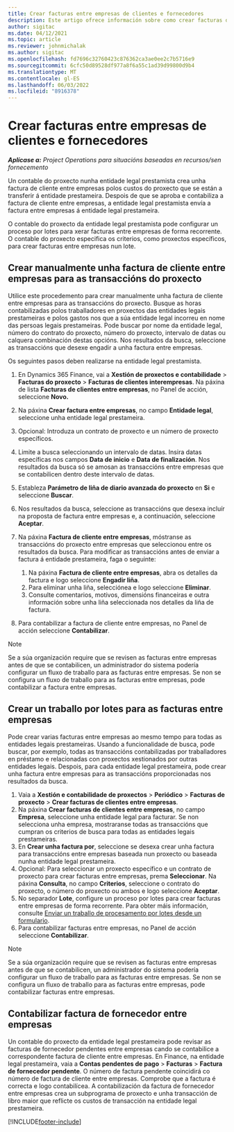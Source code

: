 ```yaml
---
title: Crear facturas entre empresas de clientes e fornecedores
description: Este artigo ofrece información sobre como crear facturas de provedores e clientes entre empresas.
author: sigitac
ms.date: 04/12/2021
ms.topic: article
ms.reviewer: johnmichalak
ms.author: sigitac
ms.openlocfilehash: fd7696c32760423c876362ca3ae0ee2c7b5716e9
ms.sourcegitcommit: 6cfc50d89528df977a8f6a55c1ad39d99800d9b4
ms.translationtype: MT
ms.contentlocale: gl-ES
ms.lasthandoff: 06/03/2022
ms.locfileid: "8916378"
---
```

# <a name="create-intercompany-customer-and-vendor-invoices"></a>Crear facturas entre empresas de clientes e fornecedores

_**Aplícase a:** Project Operations para situacións baseadas en recursos/sen fornecemento_

Un contable do proxecto nunha entidade legal prestamista crea unha factura de cliente entre empresas polos custos do proxecto que se están a transferir á entidade prestameira. Despois de que se aproba e contabiliza a factura de cliente entre empresas, a entidade legal prestamista envía a factura entre empresas á entidade legal prestameira.

O contable do proxecto da entidade legal prestamista pode configurar un proceso por lotes para xerar facturas entre empresas de forma recorrente. O contable do proxecto especifica os criterios, como proxectos específicos, para crear facturas entre empresas nun lote.

## <a name="manually-create-an-intercompany-customer-invoice-for-project-transactions"></a>Crear manualmente unha factura de cliente entre empresas para as transaccións do proxecto 

Utilice este procedemento para crear manualmente unha factura de cliente entre empresas para as transaccións do proxecto. Busque as horas contabilizadas polos traballadores en proxectos das entidades legais prestameiras e polos gastos nos que a súa entidade legal incorreu en nome das persoas legais prestameiras. Pode buscar por nome da entidade legal, número do contrato do proxecto, número do proxecto, intervalo de datas ou calquera combinación destas opcións. Nos resultados da busca, seleccione as transaccións que desexe engadir a unha factura entre empresas. 

Os seguintes pasos deben realizarse na entidade legal prestamista. 

1. En Dynamics 365 Finance, vai a **Xestión de proxectos e contabilidade** > **Facturas do proxecto** > **Facturas de clientes interempresas**. Na páxina de lista **Facturas de clientes entre empresas**, no Panel de acción, seleccione **Novo.**
2. Na páxina **Crear factura entre empresas**, no campo **Entidade legal**, seleccione unha entidade legal prestameira.
3. Opcional: Introduza un contrato de proxecto e un número de proxecto específicos.
4. Limite a busca seleccionando un intervalo de datas. Insira datas específicas nos campos **Data de inicio** e **Data de finalización**. Nos resultados da busca só se amosan as transaccións entre empresas que se contabilicen dentro deste intervalo de datas.
5. Estableza **Parámetro de liña de diario avanzada do proxecto** en **Si** e seleccione **Buscar**.
6. Nos resultados da busca, seleccione as transaccións que desexa incluír na proposta de factura entre empresas e, a continuación, seleccione **Aceptar**.
7. Na páxina **Factura de cliente entre empresas**, móstranse as transaccións do proxecto entre empresas que seleccionou entre os resultados da busca. Para modificar as transaccións antes de enviar a factura á entidade prestameira, faga o seguinte:
  
    1. Na páxina **Factura de cliente entre empresas**, abra os detalles da factura e logo seleccione **Engadir liña**.
    2. Para eliminar unha liña, selecciónea e logo seleccione **Eliminar**.
    3. Consulte comentarios, motivos, dimensións financeiras e outra información sobre unha liña seleccionada nos detalles da liña de factura.
    
8. Para contabilizar a factura de cliente entre empresas, no Panel de acción seleccione **Contabilizar**.

> [!NOTE]
> Se a súa organización require que se revisen as facturas entre empresas antes de que se contabilicen, un administrador do sistema podería configurar un fluxo de traballo para as facturas entre empresas. Se non se configura un fluxo de traballo para as facturas entre empresas, pode contabilizar a factura entre empresas.

## <a name="create-a-batch-job-for-intercompany-invoices"></a>Crear un traballo por lotes para as facturas entre empresas

Pode crear varias facturas entre empresas ao mesmo tempo para todas as entidades legais prestameiras. Usando a funcionalidade de busca, pode buscar, por exemplo, todas as transaccións contabilizadas por traballadores en préstamo e relacionadas con proxectos xestionados por outras entidades legais. Despois, para cada entidade legal prestameira, pode crear unha factura entre empresas para as transaccións proporcionadas nos resultados da busca.

1. Vaia a **Xestión e contabilidade de proxectos** > **Periódico** > **Facturas de proxecto** > **Crear facturas de clientes entre empresas**.
2. Na páxina **Crear facturas de clientes entre empresas**, no campo **Empresa**, seleccione unha entidade legal para facturar. Se non selecciona unha empresa, mostraranse todas as transaccións que cumpran os criterios de busca para todas as entidades legais prestameiras.
3. En **Crear unha factura por**, seleccione se desexa crear unha factura para transaccións entre empresas baseada nun proxecto ou baseada nunha entidade legal prestameira.
4. Opcional: Para seleccionar un proxecto específico e un contrato de proxecto para crear facturas entre empresas, prema **Seleccionar**. Na páxina **Consulta**, no campo **Criterios**, seleccione o contrato do proxecto, o número do proxecto ou ambos e logo seleccione **Aceptar**.
5. No separador **Lote**, configure un proceso por lotes para crear facturas entre empresas de forma recorrente. Para obter máis información, consulte [Enviar un traballo de procesamento por lotes desde un formulario](/dynamicsax-2012/appuser-itpro/submit-a-batch-processing-job-from-a-form).
6. Para contabilizar facturas entre empresas, no Panel de acción seleccione **Contabilizar**.

> [!NOTE]
> Se a súa organización require que se revisen as facturas entre empresas antes de que se contabilicen, un administrador do sistema podería configurar un fluxo de traballo para as facturas entre empresas. Se non se configura un fluxo de traballo para as facturas entre empresas, pode contabilizar facturas entre empresas.

## <a name="post-the-intercompany-vendor-invoice"></a>Contabilizar factura de fornecedor entre empresas

Un contable do proxecto da entidade legal prestameira pode revisar as facturas de fornecedor pendentes entre empresas cando se contabilice a correspondente factura de cliente entre empresas. En Finance, na entidade legal prestameira, vaia a **Contas pendentes de pago** > **Facturas** > **Factura de fornecedor pendente**. O número de factura pendente coincidirá co número de factura de cliente entre empresas. Comprobe que a factura é correcta e logo contabilícea. A contabilización da factura de fornecedor entre empresas crea un subprograma de proxecto e unha transacción de libro maior que reflicte os custos de transacción na entidade legal prestameira.


[!INCLUDE[footer-include](../includes/footer-banner.md)]
